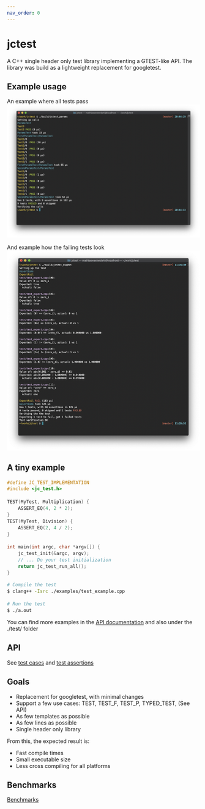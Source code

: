 ```yaml
---
nav_order: 0
---
```



# jctest

A C++ single header only test library implementing a GTEST-like API.
The library was build as a lightweight replacement for googletest.

## Example usage

An example where all tests pass
![test_example.png](./examples/test_example.png)

And example how the failing tests look
![test_example.png](./examples/test_example_fail.png)

## A tiny example

```c++
#define JC_TEST_IMPLEMENTATION
#include <jc_test.h>

TEST(MyTest, Multiplication) {
    ASSERT_EQ(4, 2 * 2);
}
TEST(MyTest, Division) {
    ASSERT_EQ(2, 4 / 2);
}

int main(int argc, char *argv[]) {
    jc_test_init(&argc, argv);
    // ... Do your test initialization
    return jc_test_run_all();
}
```

```bash
# Compile the test
$ clang++ -Isrc ./examples/test_example.cpp

# Run the test
$ ./a.out
```

You can find more examples in the [API documentation](./README_API.md) and also under the ./test/ folder

## API

See [test cases](./testcases.md) and [test assertions](./assertions.md)

## Goals

* Replacement for googletest, with minimal changes
* Support a few use cases: TEST, TEST_F, TEST_P, TYPED_TEST, (See API)
* As few templates as possible
* As few lines as possible
* Single header only library

From this, the expected result is:

* Fast compile times
* Small executable size
* Less cross compiling for all platforms

## Benchmarks

[Benchmarks](./benchmarks.md)

